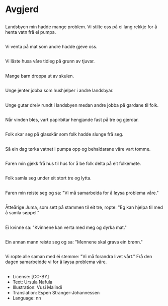 # Avgjerd

##
Landsbyen min hadde mange problem. Vi stilte oss på ei lang rekkje for å henta vatn frå ei pumpa.

##
Vi venta på mat som andre hadde gjeve oss.

##
Vi låste husa våre tidleg på grunn av tjuvar.

##
Mange barn droppa ut av skulen.

##
Unge jenter jobba som hushjelper i andre landsbyar.

##
Unge gutar dreiv rundt i landsbyen medan andre jobba på gardane til folk.

##
Når vinden bles, vart papirbitar hengjande fast på tre og gjerdar.

##
Folk skar seg på glasskår som folk hadde slunge frå seg.

##
Så ein dag tørka vatnet i pumpa opp og behaldarane våre vart tomme.

##
Faren min gjekk frå hus til hus for å be folk delta på eit folkemøte.

##
Folk samla seg under eit stort tre og lytta.

##
Faren min reiste seg og sa: "Vi må samarbeida for å løysa problema våre."

##
Åtteårige Juma, som sett på stammen til eit tre, ropte: "Eg kan hjelpa til med å samla søppel."

##
Ei kvinne sa: "Kvinnene kan verta med meg og dyrka mat."

##
Ein annan mann reiste seg og sa: "Mennene skal grava ein brønn."

##
Vi ropte alle saman med éi stemme: "Vi må forandra livet vårt." Frå den dagen samarbeidde vi for å løysa problema våre.

##
* License: [CC-BY]
* Text: Ursula Nafula
* Illustration: Vusi Malindi
* Translation: Espen Stranger-Johannessen
* Language: nn

